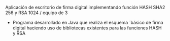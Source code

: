Aplicación de escritorio de firma digital implementando función HASH SHA2 256 y RSA 1024 / equipo de 3
- Programa desarrollado en Java que realiza el esquema ´básico de firma digital haciendo uso de bibliotecas existentes para las funciones HASH y RSA
